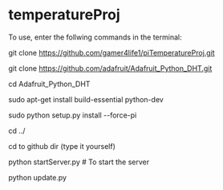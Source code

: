 # temperatureProj
To use, enter the follwing commands in the terminal:

git clone https://github.com/gamer4life1/piTemperatureProj.git

git clone https://github.com/adafruit/Adafruit_Python_DHT.git

cd Adafruit_Python_DHT

sudo apt-get install build-essential python-dev

sudo python setup.py install --force-pi

cd ../

cd to github dir (type it yourself)

python startServer.py # To start the server

python update.py

